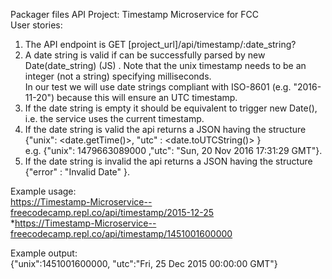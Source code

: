 Packager files
API Project: Timestamp Microservice for FCC  
User stories:


1. The API endpoint is GET [project_url]/api/timestamp/:date_string?  
2. A date string is valid if can be successfully parsed by new Date(date_string) (JS) . 
Note that the unix timestamp needs to be an integer (not a string) specifying milliseconds.   
In our test we will use date strings compliant with ISO-8601 (e.g. "2016-11-20") because this will ensure an UTC timestamp.  
3. If the date string is empty it should be equivalent to trigger new Date(), i.e. the service uses the current timestamp.  
4. If the date string is valid the api returns a JSON having the structure  
{"unix": <date.getTime()>, "utc" : <date.toUTCString()> }  
e.g. {"unix": 1479663089000 ,"utc": "Sun, 20 Nov 2016 17:31:29 GMT"}.  
5. If the date string is invalid the api returns a JSON having the structure {"error" : "Invalid Date" }.  

Example usage:  
https://Timestamp-Microservice--freecodecamp.repl.co/api/timestamp/2015-12-25  
*https://Timestamp-Microservice--freecodecamp.repl.co/api/timestamp/1451001600000  

Example output:  
{"unix":1451001600000, "utc":"Fri, 25 Dec 2015 00:00:00 GMT"}
